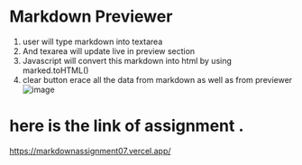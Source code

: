 # Markdown Previewer
1. user will type markdown into textarea
2. And texarea will update live in preview section
3. Javascript will convert this markdown into html by using marked.toHTML()
4. clear button erace all the data from markdown as well as from previewer
![image](https://github.com/user-attachments/assets/18ce3dfe-36f1-4576-ab55-72c0a74e3fb8)

# here is the link of assignment . 
https://markdownassignment07.vercel.app/
